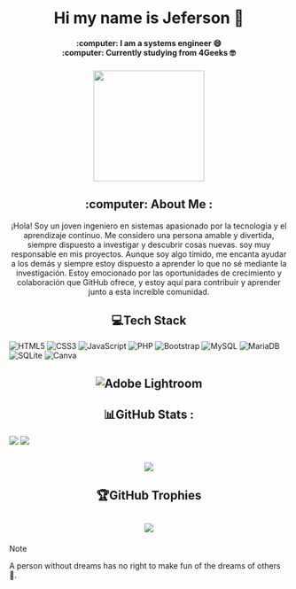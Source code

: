 <h1 align="center"> Hi my name is Jeferson 👋 </h1>

<h4 align="center">
:computer: I am a systems engineer 😄 <br>
:computer: Currently studying from 4Geeks 🤓
</h4>

<!--
  :comet:
:computer:
	:heavy_check_mark:
-->
<h3 align="center">
<p align="center">
    
<img src="https://unirem.edu.mx/wp-content/uploads/2023/06/ingenieriaensistema-1170x1091.png" wight="200px" height="200px"></img>
</p>
</h3>

<h2 align="center">
:computer: About Me :
  
</h2>
<p align="center">
¡Hola! Soy un joven ingeniero en sistemas apasionado por la tecnología y el aprendizaje continuo. Me considero una persona amable y divertida, siempre dispuesto a investigar y descubrir cosas nuevas.
soy muy responsable en mis proyectos. Aunque soy algo tímido, me encanta ayudar a los demás y siempre estoy dispuesto a aprender lo que no sé mediante la investigación.
Estoy emocionado por las oportunidades de crecimiento y colaboración que GitHub ofrece, y estoy aquí para contribuir y aprender junto a esta increíble comunidad.  
</p>


<h2 align="center">
 💻Tech Stack
  
</h2>



  
![HTML5](https://img.shields.io/badge/html5-%23E34F26.svg?style=for-the-badge&logo=html5&logoColor=white) ![CSS3](https://img.shields.io/badge/css3-%231572B6.svg?style=for-the-badge&logo=css3&logoColor=white) ![JavaScript](https://img.shields.io/badge/javascript-%23323330.svg?style=for-the-badge&logo=javascript&logoColor=%23F7DF1E) ![PHP](https://img.shields.io/badge/php-%23777BB4.svg?style=for-the-badge&logo=php&logoColor=white) ![Bootstrap](https://img.shields.io/badge/bootstrap-%23563D7C.svg?style=for-the-badge&logo=bootstrap&logoColor=white) ![MySQL](https://img.shields.io/badge/mysql-%2300f.svg?style=for-the-badge&logo=mysql&logoColor=white) ![MariaDB](https://img.shields.io/badge/MariaDB-003545?style=for-the-badge&logo=mariadb&logoColor=white) ![SQLite](https://img.shields.io/badge/sqlite-%2307405e.svg?style=for-the-badge&logo=sqlite&logoColor=white) ![Canva](https://img.shields.io/badge/Canva-%2300C4CC.svg?style=for-the-badge&logo=Canva&logoColor=white) 

<h2 align="center">  
<p align="center">

  
  ![Adobe Lightroom](https://img.shields.io/badge/Adobe%20Lightroom-31A8FF.svg?style=for-the-badge&logo=Adobe%20Lightroom&logoColor=white)
</p>
</h2>

<h2 align="center">
📊GitHub Stats :
  
</h2>

![](https://github-readme-stats.vercel.app/api?username=JefersonPilligua&theme=gotham&hide_border=false&include_all_commits=false&count_private=false)
![](https://github-readme-streak-stats.herokuapp.com/?user=JefersonPilligua&theme=gotham&hide_border=false)


<h2 align="center">
  
<p align="center">
  
![](https://github-readme-stats.vercel.app/api/top-langs/?username=JefersonPilligua&theme=gotham&hide_border=false&include_all_commits=false&count_private=false&layout=compact)
</p>
</h2>

<h2 align="center">
🏆GitHub Trophies
  
</h2>
<h2 align="center">
<p align="center">
  
![](https://github-trophies.vercel.app/?username=JefersonPilligua&theme=onestar&no-frame=false&no-bg=false&margin-w=4)
</p>

  
</h2>




> [!NOTE]
>A person without dreams has no right to make fun of the dreams of others 💬.

